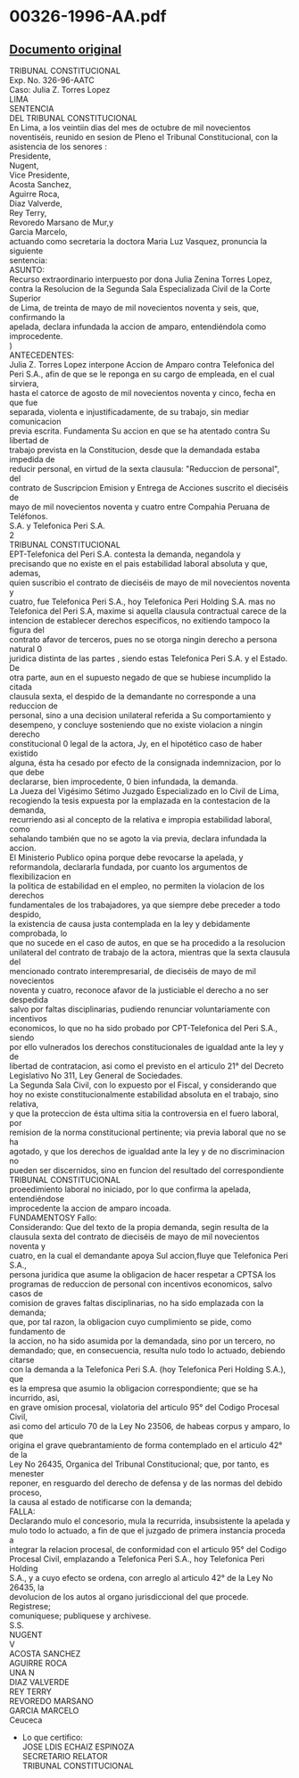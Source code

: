 
00326-1996-AA.pdf
=================
  
[Documento original](https://tc.gob.pe/jurisprudencia/1997/00326-1996-AA.pdf)  
---  
TRIBUNAL CONSTITUCIONAL  
Exp. No. 326-96-AATC  
Caso: Julia Z. Torres Lopez  
LIMA  
SENTENCIA  
DEL TRIBUNAL CONSTITUCIONAL  
En Lima, a los veintiin dias del mes de octubre de mil novecientos  
noventiséis, reunido en sesion de Pleno el Tribunal Constitucional, con la  
asistencia de los senores :  
Presidente,  
Nugent,  
Vice Presidente,  
Acosta Sanchez,  
Aguirre Roca,  
Diaz Valverde,  
Rey Terry,  
Revoredo Marsano de Mur,y  
Garcia Marcelo,  
actuando como secretaria la doctora Maria Luz Vasquez, pronuncia la siguiente  
sentencia:  
ASUNTO:  
Recurso extraordinario interpuesto por dona Julia Zenina Torres Lopez,  
contra la Resolucion de la Segunda Sala Especializada Civil de la Corte Superior  
de Lima, de treinta de mayo de mil novecientos noventa y seis, que, confirmando la  
apelada, declara infundada la accion de amparo, entendiéndola como  
improcedente.  
)  
ANTECEDENTES:  
Julia Z. Torres Lopez interpone Accion de Amparo contra Telefonica del  
Peri S.A., afin de que se le reponga en su cargo de empleada, en el cual sirviera,  
hasta el catorce de agosto de mil novecientos noventa y cinco, fecha en que fue  
separada, violenta e injustificadamente, de su trabajo, sin mediar comunicacion  
previa escrita. Fundamenta Su accion en que se ha atentado contra Su libertad de  
trabajo prevista en la Constitucion, desde que la demandada estaba impedida de  
reducir personal, en virtud de la sexta clausula: "Reduccion de personal", del  
contrato de Suscripcion Emision y Entrega de Acciones suscrito el dieciséis de  
mayo de mil novecientos noventa y cuatro entre Compahia Peruana de Teléfonos.  
S.A. y Telefonica Peri S.A.  
2  
TRIBUNAL CONSTITUCIONAL  
EPT-Telefonica del Peri S.A. contesta la demanda, negandola y  
precisando que no existe en el pais estabilidad laboral absoluta y que, ademas,  
quien suscribio el contrato de dieciséis de mayo de mil novecientos noventa y  
cuatro, fue Telefonica Peri S.A., hoy Telefonica Peri Holding S.A. mas no  
Telefonica del Peri S.A, maxime si aquella clausula contractual carece de la  
intencion de establecer derechos especificos, no exitiendo tampoco la figura del  
contrato afavor de terceros, pues no se otorga ningin derecho a persona natural 0  
juridica distinta de las partes , siendo estas Telefonica Peri S.A. y el Estado. De  
otra parte, aun en el supuesto negado de que se hubiese incumplido la citada  
clausula sexta, el despido de la demandante no corresponde a una reduccion de  
personal, sino a una decision unilateral referida a Su comportamiento y  
desempeno, y concluye sosteniendo que no existe violacion a ningin derecho  
constitucional 0 legal de la actora, Jy, en el hipotético caso de haber existido  
alguna, ésta ha cesado por efecto de la consignada indemnizacion, por lo que debe  
declararse, bien improcedente, 0 bien infundada, la demanda.  
La Jueza del Vigésimo Sétimo Juzgado Especializado en lo Civil de Lima,  
recogiendo la tesis expuesta por la emplazada en la contestacion de la demanda,  
recurriendo asi al concepto de la relativa e impropia estabilidad laboral, como  
sehalando también que no se agoto la via previa, declara infundada la accion.  
El Ministerio Publico opina porque debe revocarse la apelada, y  
reformandola, declararla fundada, por cuanto los argumentos de flexibilizacion en  
la politica de estabilidad en el empleo, no permiten la violacion de los derechos  
fundamentales de los trabajadores, ya que siempre debe preceder a todo despido,  
la existencia de causa justa contemplada en la ley y debidamente comprobada, lo  
que no sucede en el caso de autos, en que se ha procedido a la resolucion  
unilateral del contrato de trabajo de la actora, mientras que la sexta clausula del  
mencionado contrato interempresarial, de dieciséis de mayo de mil novecientos  
noventa y cuatro, reconoce afavor de la justiciable el derecho a no ser despedida  
salvo por faltas disciplinarias, pudiendo renunciar voluntariamente con incentivos  
economicos, lo que no ha sido probado por CPT-Telefonica del Peri S.A., siendo  
por ello vulnerados los derechos constitucionales de igualdad ante la ley y de  
libertad de contratacion, asi como el previsto en el articulo 21° del Decreto  
Legislativo No 311, Ley General de Sociedades.  
La Segunda Sala Civil, con lo expuesto por el Fiscal, y considerando que  
hoy no existe constitucionalmente estabilidad absoluta en el trabajo, sino relativa,  
y que la proteccion de ésta ultima sitia la controversia en el fuero laboral, por  
remision de la norma constitucional pertinente; via previa laboral que no se ha  
agotado, y que los derechos de igualdad ante la ley y de no discriminacion no  
pueden ser discernidos, sino en funcion del resultado del correspondiente  
TRIBUNAL CONSTITUCIONAL  
proeedimiento laboral no iniciado, por lo que confirma la apelada, entendiéndose  
improcedente la accion de amparo incoada.  
FUNDAMENTOSY Fallo:  
Considerando: Que del texto de la propia demanda, segin resulta de la  
clausula sexta del contrato de dieciséis de mayo de mil novecientos noventa y  
cuatro, en la cual el demandante apoya Sul accion,fluye que Telefonica Peri S.A.,  
persona juridica que asume la obligacion de hacer respetar a CPTSA los  
programas de reduccion de personal con incentivos economicos, salvo casos de  
comision de graves faltas disciplinarias, no ha sido emplazada con la demanda;  
que, por tal razon, la obligacion cuyo cumplimiento se pide, como fundamento de  
la accion, no ha sido asumida por la demandada, sino por un tercero, no  
demandado; que, en consecuencia, resulta nulo todo lo actuado, debiendo citarse  
con la demanda a la Telefonica Peri S.A. (hoy Telefonica Peri Holding S.A.), que  
es la empresa que asumio la obligacion correspondiente; que se ha incurrido, asi,  
en grave omision procesal, violatoria del articulo 95° del Codigo Procesal Civil,  
asi como del articulo 70 de la Ley No 23506, de habeas corpus y amparo, lo que  
origina el grave quebrantamiento de forma contemplado en el articulo 42° de la  
Ley No 26435, Organica del Tribunal Constitucional; que, por tanto, es menester  
reponer, en resguardo del derecho de defensa y de las normas del debido proceso,  
la causa al estado de notificarse con la demanda;  
FALLA:  
Declarando mulo el concesorio, mula la recurrida, insubsistente la apelada y  
mulo todo lo actuado, a fin de que el juzgado de primera instancia proceda a  
integrar la relacion procesal, de conformidad con el articulo 95° del Codigo  
Procesal Civil, emplazando a Telefonica Peri S.A., hoy Telefonica Peri Holding  
S.A., y a cuyo efecto se ordena, con arreglo al articulo 42° de la Ley No 26435, la  
devolucion de los autos al organo jurisdiccional del que procede. Registrese;  
comuniquese; publiquese y archivese.  
S.S.  
NUGENT  
V  
ACOSTA SANCHEZ  
AGUIRRE ROCA  
UNA N  
DIAZ VALVERDE  
REY TERRY  
REVOREDO MARSANO  
GARCIA MARCELO  
Ceuceca  
- Lo que certifico:  
JOSE LDIS ECHAIZ ESPINOZA  
SECRETARIO RELATOR  
TRIBUNAL CONSTITUCIONAL
